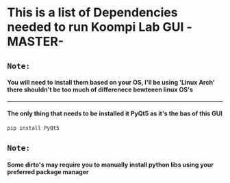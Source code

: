 # This is a list of Dependencies needed to run Koompi Lab GUI -MASTER-

## ```Note:```

#### You will need to install them based on your OS, I'll be using 'Linux Arch' there shouldn't be too much of differenece bewteeen linux OS's  

---

#### The only thing that needs to be installed it PyQt5 as it's the bas of this GUI 

```pip install PyQt5```

## ```Note:``` 

#### Some dirto's may require you to manually install python libs using your preferred package manager
